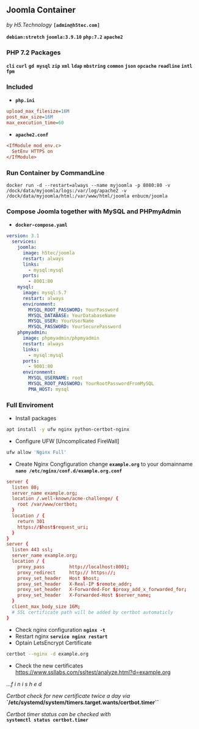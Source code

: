 ## Joomla Container
_by H5.Technology_ **`[admin@h5tec.com]`**  

**`debian:stretch`** **`joomla:3.9.10`** **`php:7.2`** **`apache2`**  

### PHP 7.2 Packages
**`cli`** **`curl`** **`gd mysql`** **`zip`** **`xml`** **`ldap`** **`mbstring`** **`common`** **`json`** **`opcache`** **`readline`** **`intl`** **`fpm`**

### Included 
* **`php.ini`**    
```ini
upload_max_filesize=16M
post_max_size=16M
max_execution_time=60
```
* **`apache2.conf`**
```ini
<IfModule mod_env.c>
  SetEnv HTTPS on
</IfModule>
```

### Run Container by CommandLine
```docker
docker run -d --restart=always --name myjoomla -p 8080:80 -v /dock/data/myjoomla/logs:/var/log/apache2 -v /dock/data/myjoomla/html:/var/www/html/joomla enbucm/joomla
```

### Compose Joomla together with MySQL and PHPmyAdmin
* **`docker-compose.yaml`**
```yaml
version: 3.1
  services:
    joomla:
      image: h5tec/joomla
      restart: always
      links:
        - mysql:mysql
      ports:
        - 8001:80
    mysql:
      image: mysql:5.7
      restart: always
      environment:
        MYSQL_ROOT_PASSWORD: YourPassword
        MYSQL_DATABASE: YourDatabaseName
        MYSQL_USER: YourUserName
        MYSQL_PASSWORD: YourSecurePassword
    phpmyadmin:
      image: phpmyadmin/phpmyadmin
      restart: always
      links:
        - mysql:mysql
      ports:
        - 9001:80
      environment:
        MYSQL_USERNAME: root
        MYSQL_ROOT_PASSWORD: YourRootPasswordFromMySQL
        PMA_HOST: mysql
```

### Full Enviroment
* Install packages
```bash
apt install -y ufw nginx python-certbot-nginx
```
* Configure UFW [Uncomplicated FireWall]
```bash
ufw allow 'Nginx Full'
```
* Create Nginx Congfiguration change **`example.org`** to your domainname  
**`nano /etc/nginx/conf.d/example.org.conf`**
```conf
server {
  listen 80;
  server_name example.org;
  location /.well-known/acme-challenge/ {
    root /var/www/certbot;
  }
  location / {
    return 301
    https://$host$request_uri;
  }
}
server {
  listen 443 ssl;
  server_name example.org;
  location / {
    proxy_pass         http://localhost:8001;
    proxy_redirect     http:// https://;
    proxy_set_header   Host $host;
    proxy_set_header   X-Real-IP $remote_addr;
    proxy_set_header   X-Forwarded-For $proxy_add_x_forwarded_for;
    proxy_set_header   X-Forwarded-Host $server_name;
  }
  client_max_body_size 16M;
  # SSL certificate path will be added by certbot automaticly
}
```
* Check nginx configuration **`nginx -t`**
* Restart nginx **`service nginx restart`**
* Optain LetsEncrypt Certificate
```bash
certbot --nginx -d example.org
```
* Check the new certificates  
https://www.ssllabs.com/ssltest/analyze.html?d=example.org

_...f i n i s h e d_  
  
_Certbot check for new certificate twice a day via_  
**`/etc/systemd/system/timers.target.wants/certbot.timer``**  
  
_Certbot timer status can be checked with_  
**`systemctl status certbot.timer`**  

